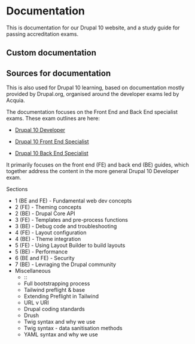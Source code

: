 # Documentation

This is documentation for our Drupal 10 website, and a study guide for passing accreditation exams.

## Custom documentation



## Sources for documentation

This is also used for Drupal 10 learning, based on documentation mostly provided by Drupal.org, organised around the developer exams led by Acquia.

The documentation focuses on the Front End and Back End specialist exams. These exam outlines are here:

- [Drupal 10 Developer](https://docs.acquia.com/acquia-academy/study-guides/d10-certified-developer)

- [Drupal 10 Front End Specialist](https://docs.acquia.com/acquia-academy/study-guides/d10-front-end-specialist)

- [Drupal 10 Back End Specialist](https://docs.acquia.com/acquia-academy/study-guides/backend-specialist)

It primarily focuses on the front end (FE) and back end (BE) guides, which together address the content in the more general Drupal 10 Developer exam.

Sections

- 1 (BE and FE) - Fundamental web dev concepts
- 2 (FE) - Theming concepts
- 2 (BE) - Drupal Core API
- 3 (FE) - Templates and pre-process functions
- 3 (BE) - Debug code and troubleshooting
- 4 (FE) - Layout configuration
- 4 (BE) - Theme integration
- 5 (FE) - Using Layout Builder to build layouts
- 5 (BE) - Performance
- 6 (BE and FE) - Security
- 7 (BE) - Levraging the Drupal community
- Miscellaneous
  - ::
  - Full bootstrapping process
  - Tailwind preflight & base
  - Extending Preflight in Tailwind
  - URL v URI
  - Drupal coding standards
  - Drush
  - Twig syntax and why we use
  - Twig syntax - data sanitisation methods
  - YAML syntax and why we use

